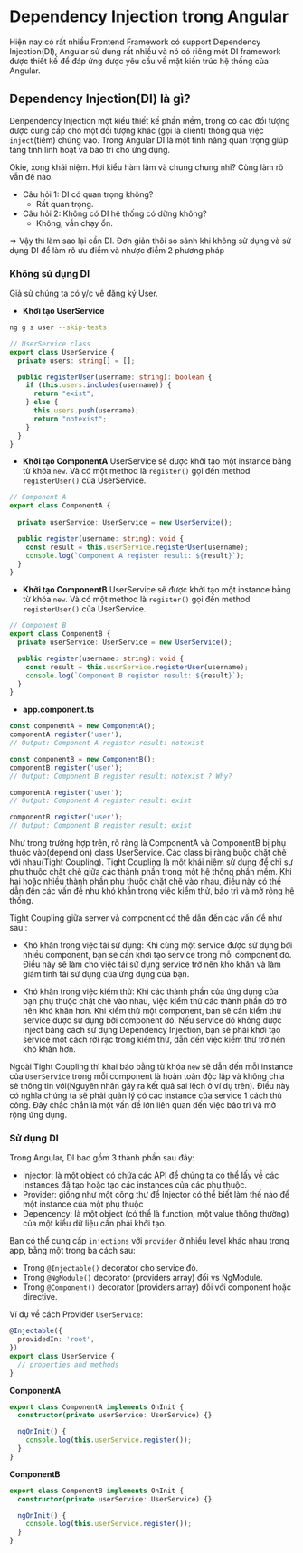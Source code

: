 # Dependency Injection trong Angular

Hiện nay có rất nhiều Frontend Framework có support Dependency Injection(DI), Angular sử dụng rất nhiều và nó có riêng một DI framework được thiết kế để đáp ứng được yêu cầu về mặt kiến trúc hệ thống của Angular.

## Dependency Injection(DI) là gì?

Denpendency Injection một kiểu thiết kế phần mềm, trong có các đổi tượng được cung cấp cho một đối tượng khác (gọi là client) thông qua việc `inject`(tiêm) chúng vào. Trong Angular DI là một tính năng quan trọng giúp tăng tính linh hoạt và bảo trì cho ứng dụng.

Okie, xong khái niệm. Hơi kiểu hàm lâm và chung chung nhỉ? Cùng làm rõ vẫn đề nào.
- Câu hỏi 1: DI có quan trọng không?
    + Rất quan trọng.
- Câu hỏi 2: Không có DI hệ thống có dừng không?
    + Không, vẫn chạy ổn.

=> Vậy thì làm sao lại cần DI. Đơn giản thôi so sánh khi không sử dụng và sử dụng DI để làm rõ ưu điểm và nhược điểm 2 phương pháp

### Không sử dụng DI

Giả sử chúng ta có y/c về đăng ký User.

- **Khởi tạo UserService**
```bash
ng g s user --skip-tests
```
```ts
// UserService class
export class UserService {
  private users: string[] = [];

  public registerUser(username: string): boolean {
    if (this.users.includes(username)) {
      return "exist";
    } else {
      this.users.push(username);
      return "notexist";
    }
  }
}

```
- **Khởi tạo ComponentA**
UserService sẽ được khởi tạo một instance bằng từ khóa `new`. Và có một method là `register()` gọi đến method `registerUser()` của UserService.

```ts
// Component A
export class ComponentA {
  
  private userService: UserService = new UserService();

  public register(username: string): void {
    const result = this.userService.registerUser(username);
    console.log(`Component A register result: ${result}`);
  }
}
```

- **Khởi tạo ComponentB**
UserService sẽ được khởi tạo một instance bằng từ khóa `new`. Và có một method là `register()` gọi đến method `registerUser()` của UserService.

```ts
// Component B
export class ComponentB {
  private userService: UserService = new UserService();

  public register(username: string): void {
    const result = this.userService.registerUser(username);
    console.log(`Component B register result: ${result}`);
  }
}
```

- **app.component.ts**
```ts
const componentA = new ComponentA();
componentA.register('user');
// Output: Component A register result: notexist 

const componentB = new ComponentB();
componentB.register('user');
// Output: Component B register result: notexist ? Why?

componentA.register('user');
// Output: Component A register result: exist

componentB.register('user');
// Output: Component B register result: exist

```
Như trong trường hợp trên, rõ ràng là ComponentA và ComponentB bị phụ thuộc vào(depend on) class UserService. Các class bị ràng buộc chặt chẽ với nhau(Tight Coupling).
Tight Coupling là một khái niệm sử dụng để chỉ sự phụ thuộc chặt chẽ giữa các thành phần trong một hệ thống phần mềm. Khi hai hoặc nhiều thành phần phụ thuộc chặt chẽ vào nhau, điều này có thể dẫn đến các vấn đề như khó khắn trong việc kiểm thử, bảo trì và mở rộng hệ thống.

Tight Coupling giữa server và component có thể dẫn đến các vấn đề như sau :

- Khó khăn trong việc tái sử dụng: Khi cùng một service được sử dụng bởi nhiều component, bạn sẽ cần khởi tạo service trong mỗi component đó. Điều này sẽ làm cho việc tái sử dụng service trở nên khó khăn và làm giảm tính tái sử dụng của ứng dụng của bạn.

- Khó khăn trong việc kiểm thử: Khi các thành phần của ứng dụng của bạn phụ thuộc chặt chẽ vào nhau, việc kiểm thử các thành phần đó trở nên khó khăn hơn. Khi kiểm thử một component, bạn sẽ cần kiểm thử service được sử dụng bởi component đó. Nếu service đó không được inject bằng cách sử dụng Dependency Injection, bạn sẽ phải khởi tạo service một cách rời rạc trong kiểm thử, dẫn đến việc kiểm thử trở nên khó khăn hơn.

Ngoài Tight Coupling thì khai báo bằng từ khóa `new` sẽ dẫn đến mỗi instance của `UserService` trong mỗi component là hoàn toàn độc lập và không chia sẻ thông tin với(Nguyên nhân gây ra kết quả sai lệch ở ví dụ trên). Điều này có nghĩa chúng ta sẽ phải quản lý có các instance của service 1 cách thủ công. Đây chắc chắn là một vấn đề lớn liên quan đến việc bảo trì và mở rộng ứng dụng.


### Sử dụng DI
Trong Angular, DI bao gồm 3 thành phần sau đây:
- Injector: là một object có chứa các API để chúng ta có thể lấy về các instances đã tạo hoặc tạo các instances của các phụ thuộc.
- Provider: giống như một công thư để Injector có thể biết làm thế nào để một instance của một phụ thuộc
- Depencency: là một object (có thể là function, một value thông thường) của một kiểu dữ liệu cần phải khởi tạo.

Bạn có thể cung cấp `injections` với `provider` ở nhiều level khác nhau trong app, bằng một trong ba cách sau:
- Trong `@Injectable()` decorator cho service đó.
- Trong `@NgModule()` decorator (providers array) đối vs NgModule.
- Trong `@Component()` decorator (providers array) đối với component hoặc directive.

Ví dụ về cách Provider `UserService`:

```ts
@Injectable({
  providedIn: 'root',
})
export class UserService {
  // properties and methods
}
```
**ComponentA**
```ts
export class ComponentA implements OnInit {
  constructor(private userService: UserService) {}

  ngOnInit() {
    console.log(this.userService.register());
  }
}
```
**ComponentB**
```ts
export class ComponentB implements OnInit {
  constructor(private userService: UserService) {}

  ngOnInit() {
    console.log(this.userService.register());
  }
}
```
